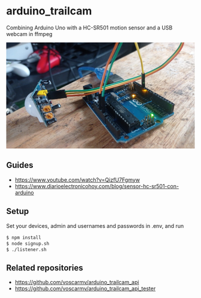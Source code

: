 # arduino_trailcam
Combining Arduino Uno with a HC-SR501 motion sensor and a USB webcam in ffmpeg

![circuit](./circuit.jpeg)

## Guides
- https://www.youtube.com/watch?v=QizfU7Fgmyw
- https://www.diarioelectronicohoy.com/blog/sensor-hc-sr501-con-arduino

## Setup

Set your devices, admin and usernames and passwords in .env, and run

```
$ npm install
$ node signup.sh
$ ./listener.sh
```

## Related repositories

- https://github.com/voscarmv/arduino_trailcam_api
- https://github.com/voscarmv/arduino_trailcam_api_tester